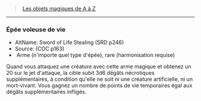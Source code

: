 ﻿---
!MagicItem
Type: Arme (n'importe quel type d'épée)
Rarity: rare
Attunement: harmonisation requise
Id: magicitems_az_hd.md#Épée-voleuse-de-vie
ParentLink: magicitems_az_hd.md#les-objets-magiques-de-a-à-z
Name: Épée voleuse de vie
ParentName: Les objets magiques de A à Z
NameLevel: 3
AltName: Sword of Life Stealing (SRD p246)
Source: (COC p163)
Attributes:
  Name: Épée voleuse de vie
  Markdown: >+
    ### <!--Name-->Épée voleuse de vie<!--/Name-->


    - AltName: <!--AltName-->Sword of Life Stealing (SRD p246)<!--/AltName-->

    - Source: <!--Source-->(COC p163)<!--/Source-->

    -  <!--Type-->Arme (n'importe quel type d'épée)<!--/Type-->, <!--Rarity-->rare<!--/Rarity--> (<!--Attunement-->harmonisation requise<!--/Attunement-->)


    Quand vous attaquez une créature avec cette arme magique et obtenez un 20 sur le jet d'attaque, la cible subit 3d6 dégâts nécrotiques supplémentaires, à condition qu'elle ne soit ni une créature artificielle, ni un mort-vivant. Vous gagnez un nombre de points de vie temporaires égal aux dégâts supplémentaires infligés.

  AltName: Sword of Life Stealing (SRD p246)
  Source: (COC p163)
  Type: Arme (n'importe quel type d'épée)
  Rarity: rare
  Attunement: harmonisation requise
AttributesDictionary: >+
  Name: Épée voleuse de vie

  Markdown: >+

    ### <!--Name-->Épée voleuse de vie<!--/Name-->





    - AltName: <!--AltName-->Sword of Life Stealing (SRD p246)<!--/AltName-->



    - Source: <!--Source-->(COC p163)<!--/Source-->



    -  <!--Type-->Arme (n'importe quel type d'épée)<!--/Type-->, <!--Rarity-->rare<!--/Rarity--> (<!--Attunement-->harmonisation requise<!--/Attunement-->)





    Quand vous attaquez une créature avec cette arme magique et obtenez un 20 sur le jet d'attaque, la cible subit 3d6 dégâts nécrotiques supplémentaires, à condition qu'elle ne soit ni une créature artificielle, ni un mort-vivant. Vous gagnez un nombre de points de vie temporaires égal aux dégâts supplémentaires infligés.



  AltName: Sword of Life Stealing (SRD p246)

  Source: (COC p163)

  Type: Arme (n'importe quel type d'épée)

  Rarity: rare

  Attunement: harmonisation requise

---
> [Les objets magiques de A à Z](hd_magicitems_az_les_objets_magiques_de_a_a_z.md)

---

### Épée voleuse de vie

- AltName: Sword of Life Stealing (SRD p246)
- Source: (COC p163)
-  Arme (n'importe quel type d'épée), rare (harmonisation requise)

Quand vous attaquez une créature avec cette arme magique et obtenez un 20 sur le jet d'attaque, la cible subit 3d6 dégâts nécrotiques supplémentaires, à condition qu'elle ne soit ni une créature artificielle, ni un mort-vivant. Vous gagnez un nombre de points de vie temporaires égal aux dégâts supplémentaires infligés.

